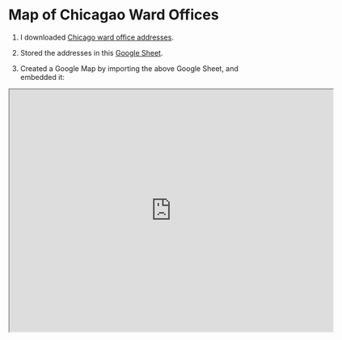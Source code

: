 # Map of Chicagao Ward Offices

1. I downloaded [Chicago ward office addresses](https://www.chicago.gov/city/en/depts/other/dataset/wards.html).

2. Stored the addresses in this [Google Sheet](https://docs.google.com/spreadsheets/d/15q_zY1z3AEo4xngAWcphxT_RiMim_ik2Z-yLLmK487U/edit?usp=sharing).

3. Created a Google Map by importing the above Google Sheet, and embedded it:

<iframe src="https://www.google.com/maps/d/u/0/embed?mid=14Rxn6ZwGMP4LSn7p959a6hTDaDpEIal1" width="640" height="480"></iframe>
